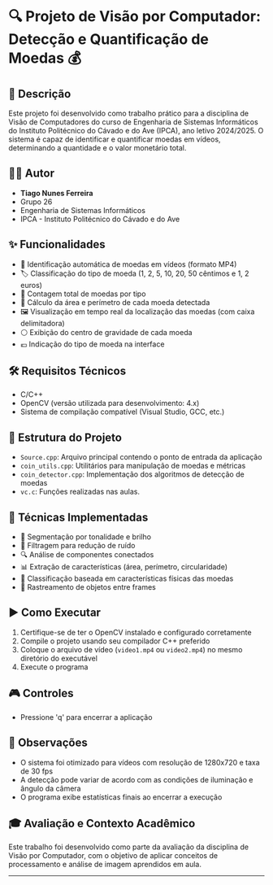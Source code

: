 # 🔍 Projeto de Visão por Computador: Detecção e Quantificação de Moedas 💰

## 📝 Descrição
Este projeto foi desenvolvido como trabalho prático para a disciplina de Visão de Computadores do curso de Engenharia de Sistemas Informáticos do Instituto Politécnico do Cávado e do Ave (IPCA), ano letivo 2024/2025. O sistema é capaz de identificar e quantificar moedas em vídeos, determinando a quantidade e o valor monetário total.

## 👨‍💻 Autor
- **Tiago Nunes Ferreira**
- Grupo 26
- Engenharia de Sistemas Informáticos
- IPCA - Instituto Politécnico do Cávado e do Ave

## ✨ Funcionalidades
- 🎯 Identificação automática de moedas em vídeos (formato MP4)
- 🏷️ Classificação do tipo de moeda (1, 2, 5, 10, 20, 50 cêntimos e 1, 2 euros)
- 🔢 Contagem total de moedas por tipo
- 📏 Cálculo da área e perímetro de cada moeda detectada
- 🖼️ Visualização em tempo real da localização das moedas (com caixa delimitadora)
- ⚪ Exibição do centro de gravidade de cada moeda
- 💶 Indicação do tipo de moeda na interface

## 🛠️ Requisitos Técnicos
- C/C++
- OpenCV (versão utilizada para desenvolvimento: 4.x)
- Sistema de compilação compatível (Visual Studio, GCC, etc.)

## 📂 Estrutura do Projeto
- `Source.cpp`: Arquivo principal contendo o ponto de entrada da aplicação
- `coin_utils.cpp`: Utilitários para manipulação de moedas e métricas
- `coin_detector.cpp`: Implementação dos algoritmos de detecção de moedas
- `vc.c`: Funções realizadas nas aulas.

## 🧠 Técnicas Implementadas
- 🎨 Segmentação por tonalidade e brilho
- 🧹 Filtragem para redução de ruído
- 🔍 Análise de componentes conectados
- 📊 Extração de características (área, perímetro, circularidade)
- 🏅 Classificação baseada em características físicas das moedas
- 🎯 Rastreamento de objetos entre frames

## ▶️ Como Executar
1. Certifique-se de ter o OpenCV instalado e configurado corretamente
2. Compile o projeto usando seu compilador C++ preferido
3. Coloque o arquivo de vídeo (`video1.mp4` ou `video2.mp4`) no mesmo diretório do executável
4. Execute o programa

## 🎮 Controles
- Pressione 'q' para encerrar a aplicação

## 📝 Observações
- O sistema foi otimizado para vídeos com resolução de 1280x720 e taxa de 30 fps
- A detecção pode variar de acordo com as condições de iluminação e ângulo da câmera
- O programa exibe estatísticas finais ao encerrar a execução

## 🎓 Avaliação e Contexto Acadêmico
Este trabalho foi desenvolvido como parte da avaliação da disciplina de Visão por Computador, com o objetivo de aplicar conceitos de processamento e análise de imagem aprendidos em aula.

---
